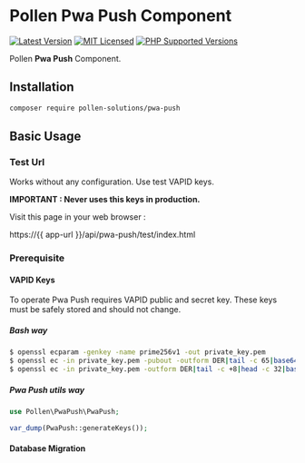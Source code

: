 # Pollen Pwa Push Component

[![Latest Version](https://img.shields.io/badge/release-1.0.0-blue?style=for-the-badge)](https://svn.presstify.com/pollen-solutions/pwa-push/tags/1.0.0)
[![MIT Licensed](https://img.shields.io/badge/license-MIT-green?style=for-the-badge)](LICENSE.md)
[![PHP Supported Versions](https://img.shields.io/badge/PHP->=7.3-8892BF?style=for-the-badge&logo=php)](https://www.php.net/supported-versions.php)

Pollen **Pwa Push** Component.

## Installation

```bash
composer require pollen-solutions/pwa-push
```

## Basic Usage

### Test Url

Works without any configuration. Use test VAPID keys.

**IMPORTANT : Never uses this keys in production.** 

Visit this page in your web browser :

https://{{ app-url }}/api/pwa-push/test/index.html

### Prerequisite

#### VAPID Keys

To operate Pwa Push requires VAPID public and secret key.
These keys must be safely stored and should not change.

##### Bash way

```bash
$ openssl ecparam -genkey -name prime256v1 -out private_key.pem
$ openssl ec -in private_key.pem -pubout -outform DER|tail -c 65|base64|tr -d '=' |tr '/+' '_-' >> public_key.txt
$ openssl ec -in private_key.pem -outform DER|tail -c +8|head -c 32|base64|tr -d '=' |tr '/+' '_-' >> private_key.txt
```

##### Pwa Push utils way

```php
use Pollen\PwaPush\PwaPush;

var_dump(PwaPush::generateKeys());
``` 

#### Database Migration

